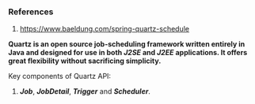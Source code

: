 ### References
1. https://www.baeldung.com/spring-quartz-schedule

**Quartz is an open source job-scheduling framework written entirely in Java and designed for use in both _J2SE_ and _J2EE_ applications. It offers great flexibility without sacrificing simplicity.**

Key components of Quartz API: 
1. **_Job_**, **_JobDetail_**, **_Trigger_** and _**Scheduler**_.
